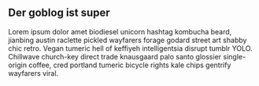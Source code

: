 ## Der goblog ist super


Lorem ipsum dolor amet biodiesel unicorn hashtag kombucha beard, jianbing austin raclette pickled wayfarers forage godard street art shabby chic retro. Vegan tumeric hell of keffiyeh intelligentsia disrupt tumblr YOLO. Chillwave church-key direct trade knausgaard palo santo glossier single-origin coffee, cred portland tumeric bicycle rights kale chips gentrify wayfarers viral.